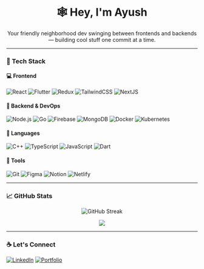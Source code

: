 <h1 align="center">🕸️ Hey, I'm Ayush</h1>
<p align="center">
Your friendly neighborhood dev swinging between frontends and backends — building cool stuff one commit at a time.
</p>

---

### 🧰 Tech Stack

#### 💻 Frontend
![React](https://img.shields.io/badge/React-20232A?style=for-the-badge&logo=react)
![Flutter](https://img.shields.io/badge/Flutter-02569B?style=for-the-badge&logo=flutter)
![Redux](https://img.shields.io/badge/Redux-593D88?style=for-the-badge&logo=redux)
![TailwindCSS](https://img.shields.io/badge/TailwindCSS-38B2AC?style=for-the-badge&logo=tailwind-css)
![NextJS](https://img.shields.io/badge/Next.js-000000?style=for-the-badge&logo=next.js)

#### 🔧 Backend & DevOps
![Node.js](https://img.shields.io/badge/Node.js-339933?style=for-the-badge&logo=node.js)
![Go](https://img.shields.io/badge/Go-00ADD8?style=for-the-badge&logo=go)
![Firebase](https://img.shields.io/badge/Firebase-FFCA28?style=for-the-badge&logo=firebase)
![MongoDB](https://img.shields.io/badge/MongoDB-4EA94B?style=for-the-badge&logo=mongodb)
![Docker](https://img.shields.io/badge/Docker-2496ED?style=for-the-badge&logo=docker)
![Kubernetes](https://img.shields.io/badge/Kubernetes-326CE5?style=for-the-badge&logo=kubernetes)

#### 🧠 Languages
![C++](https://img.shields.io/badge/C++-00599C?style=for-the-badge&logo=c%2b%2b)
![TypeScript](https://img.shields.io/badge/TypeScript-007ACC?style=for-the-badge&logo=typescript)
![JavaScript](https://img.shields.io/badge/JavaScript-F7DF1E?style=for-the-badge&logo=javascript)
![Dart](https://img.shields.io/badge/Dart-0175C2?style=for-the-badge&logo=dart)

#### 🔨 Tools
![Git](https://img.shields.io/badge/Git-F05032?style=for-the-badge&logo=git)
![Figma](https://img.shields.io/badge/Figma-F24E1E?style=for-the-badge&logo=figma)
![Notion](https://img.shields.io/badge/Notion-000000?style=for-the-badge&logo=notion)
![Netlify](https://img.shields.io/badge/Netlify-00C7B7?style=for-the-badge&logo=netlify)

---

### 📈 GitHub Stats

<p align="center">
  <img src="https://github-readme-streak-stats.herokuapp.com/?user=your-username&theme=tokyonight" alt="GitHub Streak" />
</p>

<p align="center">
  <img src="https://github-readme-stats.vercel.app/api/top-langs/?username=your-username&layout=compact&theme=tokyonight" />
</p>

---

### ☕ Let's Connect
[![LinkedIn](https://img.shields.io/badge/LinkedIn-0077B5?style=for-the-badge&logo=linkedin)](https://linkedin.com/in/your-profile)
[![Portfolio](https://img.shields.io/badge/Portfolio-000000?style=for-the-badge&logo=github)](https://yourportfolio.com)
